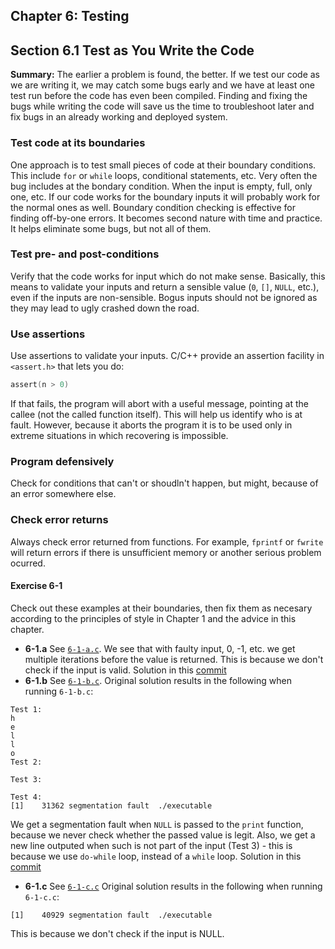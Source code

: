 ## Chapter 6: Testing

## Section 6.1 Test as You Write the Code
**Summary:** The earlier a problem is found, the better.
If we test our code as we are writing it, we may catch some bugs early and we have at least one test run before the code has even been compiled.
Finding and fixing the bugs while writing the code will save us the time to troubleshoot later and fix bugs in an already working and deployed system.
### Test code at its boundaries
One approach is to test small pieces of code at their boundary conditions.
This include `for` or `while` loops, conditional statements, etc.
Very often the bug includes at the bondary condition. When the input is empty, full, only one, etc.
If our code works for the boundary inputs it will probably work for the normal ones as well.
Boundary condition checking is effective for finding off-by-one errors. It becomes second nature with time and practice.
It helps eliminate some bugs, but not all of them.
### Test pre- and post-conditions
Verify that the code works for input which do not make sense. Basically, this means to validate your inputs
and return a sensible value (`0`, `[]`, `NULL`, etc.), even if the inputs are non-sensible.
Bogus inputs should not be ignored as they may lead to ugly crashed down the road.
### Use assertions
Use assertions to validate your inputs. C/C++ provide an assertion facility in `<assert.h>` that lets you do:
```c
assert(n > 0)
```
If that fails, the program will abort with a useful message, pointing at the callee (not the called function itself).
This will help us identify who is at fault.
However, because it aborts the program it is to be used only in extreme situations in which recovering is impossible.
### Program defensively
Check for conditions that can't or shoudln't happen, but might, because of an error somewhere else.
### Check error returns
Always check error returned from functions.
For example, `fprintf` or `fwrite` will return errors if there is unsufficient memory or another serious problem ocurred.

#### Exercise 6-1
Check out these examples at their boundaries, then fix them as necesary according to the principles of style
in Chapter 1 and the advice in this chapter.

- **6-1.a** See [`6-1-a.c`](6-1-a.c). We see that with faulty input, 0, -1, etc. we get multiple iterations before the value is returned. This is because we don't check if the input is valid. Solution in this [commit](https://github.com/asankov/the-practice-of-programming/commit/f349b9aec39b0dda02e75ab3b36541e3930a05a2)
- **6-1.b** See [`6-1-b.c`](6-1-b.c). Original solution results in the following when running `6-1-b.c`:
```
Test 1:
h
e
l
l
o
Test 2:

Test 3:

Test 4:
[1]    31362 segmentation fault  ./executable
```
We get a segmentation fault when `NULL` is passed to the `print` function, because we never check whether the passed value is legit. Also, we get a new line outputed when such is not part of the input (Test 3) - this is because we use `do-while` loop, instead of a `while` loop. Solution in this [commit](https://github.com/asankov/the-practice-of-programming/commit/076d8f06f381e551f516eebab7563fc36d540619)
- **6-1.c** See [`6-1-c.c`](6-1-c.c) Original solution results in the following when running `6-1-c.c`:
```
[1]    40929 segmentation fault  ./executable
```
This is because we don't check if the input is NULL.